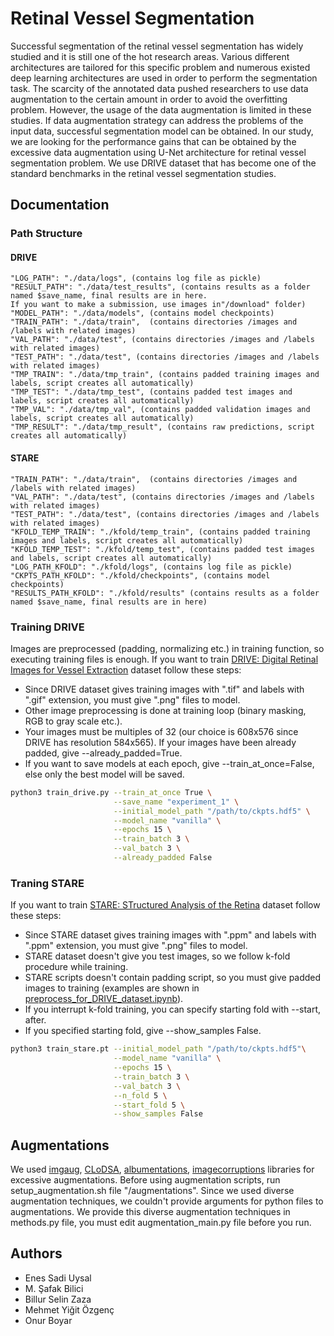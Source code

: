 # Retinal Vessel Segmentation

Successful segmentation of the retinal vessel segmentation has widely studied and it is still one of the hot research areas. Various different architectures are tailored for this specific problem and numerous existed deep learning architectures are used in order to perform the segmentation task. The scarcity of the annotated data pushed researchers to use data augmentation to the certain amount in order to avoid the overfitting problem. However, the usage of the data augmentation is limited in these studies. If data augmentation strategy can address the problems of the input data, successful segmentation model can be obtained. In our study, we are looking for the performance gains that can be obtained by the excessive data augmentation using U-Net architecture for retinal vessel segmentation problem. We use DRIVE dataset that has become one of the standard benchmarks in the retinal vessel segmentation studies. 


## Documentation

### Path Structure

#### DRIVE

```
"LOG_PATH": "./data/logs", (contains log file as pickle)
"RESULT_PATH": "./data/test_results", (contains results as a folder named $save_name, final results are in here.
If you want to make a submission, use images in"/download" folder)
"MODEL_PATH": "./data/models", (contains model checkpoints)
"TRAIN_PATH": "./data/train",  (contains directories /images and /labels with related images)
"VAL_PATH": "./data/test", (contains directories /images and /labels with related images) 
"TEST_PATH": "./data/test", (contains directories /images and /labels with related images)
"TMP_TRAIN": "./data/tmp_train", (contains padded training images and labels, script creates all automatically)
"TMP_TEST": "./data/tmp_test", (contains padded test images and labels, script creates all automatically)
"TMP_VAL": "./data/tmp_val", (contains padded validation images and labels, script creates all automatically)
"TMP_RESULT": "./data/tmp_result", (contains raw predictions, script creates all automatically)
```

#### STARE
```
"TRAIN_PATH": "./data/train",  (contains directories /images and /labels with related images)
"VAL_PATH": "./data/test", (contains directories /images and /labels with related images) 
"TEST_PATH": "./data/test", (contains directories /images and /labels with related images)
"KFOLD_TEMP_TRAIN": "./kfold/temp_train", (contains padded training images and labels, script creates all automatically)
"KFOLD_TEMP_TEST": "./kfold/temp_test", (contains padded test images and labels, script creates all automatically)
"LOG_PATH_KFOLD": "./kfold/logs", (contains log file as pickle)
"CKPTS_PATH_KFOLD": "./kfold/checkpoints", (contains model checkpoints)
"RESULTS_PATH_KFOLD": "./kfold/results" (contains results as a folder named $save_name, final results are in here)
```

### Training DRIVE

Images are preprocessed (padding, normalizing etc.) in training function, so executing training files is enough. If you want to train [DRIVE: Digital Retinal Images for Vessel Extraction](https://drive.grand-challenge.org/) dataset follow these steps:

- Since DRIVE dataset gives training images with ".tif" and labels with ".gif" extension, you must give ".png" files to model.
- Other image preprocessing is done at training loop (binary masking, RGB to gray scale etc.).
- Your images must be multiples of 32 (our choice is 608x576 since DRIVE has resolution 584x565). If your images have been already padded, give --already_padded=True.
- If you want to save models at each epoch, give --train_at_once=False, else only the best model will be saved.


```bash
python3 train_drive.py --train_at_once True \
                       --save_name "experiment_1" \
                       --initial_model_path "/path/to/ckpts.hdf5" \
                       --model_name "vanilla" \
                       --epochs 15 \
                       --train_batch 3 \
                       --val_batch 3 \
                       --already_padded False
```

### Traning STARE

If you want to train [STARE: STructured Analysis of the Retina](https://cecas.clemson.edu/~ahoover/stare/) dataset follow these steps:

- Since STARE dataset gives training images with ".ppm" and labels with ".ppm" extension, you must give ".png" files to model.
- STARE dataset doesn't give you test images, so we follow k-fold procedure while training.
- STARE scripts doesn't contain padding script, so you must give padded images to training (examples are shown in [preprocess_for_DRIVE_dataset.ipynb](https://github.com/onurboyar/Retinal-Vessel-Segmentation/blob/main/notebooks/preprocess_for_DRIVE_dataset.ipynb)).
- If you interrupt k-fold training, you can specify starting fold with --start, after.
- If you specified starting fold, give --show_samples False.

```bash
python3 train_stare.pt --initial_model_path "/path/to/ckpts.hdf5"\
                       --model_name "vanilla" \
                       --epochs 15 \
                       --train_batch 3 \
                       --val_batch 3 \
                       --n_fold 5 \
                       --start_fold 5 \
                       --show_samples False
```

## Augmentations

We used [imgaug](https://github.com/aleju/imgaug), [CLoDSA](https://github.com/joheras/CLoDSA), [albumentations](https://github.com/albumentations-team/albumentations), [imagecorruptions](https://github.com/bethgelab/imagecorruptions) libraries for excessive augmentations. Before using augmentation scripts, run setup_augmentation.sh file "/augmentations". Since we used diverse augmentation techniques, we couldn't provide arguments for python files to augmentations. We provide this diverse augmentation techniques in methods.py file, you must edit augmentation_main.py file before you run. 

## Authors
- Enes Sadi Uysal
- M. Şafak Bilici
- Billur Selin Zaza
- Mehmet Yiğit Özgenç
- Onur Boyar
